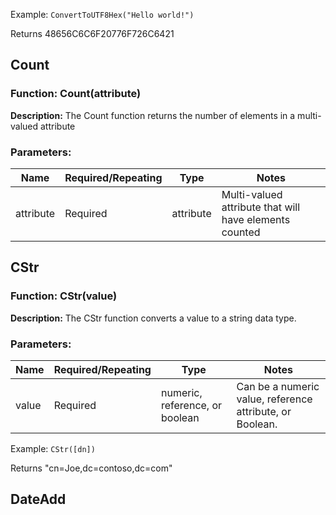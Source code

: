 Example: `ConvertToUTF8Hex("Hello world!")`

Returns 48656C6C6F20776F726C6421

## Count

### Function: Count(attribute)

**Description:** The Count function returns the number of elements in a multi-valued attribute

### Parameters:

| Name      | Required/Repeating | Type      | Notes                                           |
| --------- | ------------------- | --------- | ----------------------------------------------- |
| attribute | Required            | attribute | Multi-valued attribute that will have elements counted |

## CStr

### Function: CStr(value)

**Description:** The CStr function converts a value to a string data type.

### Parameters:

| Name  | Required/Repeating | Type                    | Notes               |
| ----- | ------------------- | ----------------------- | ------------------- |
| value | Required            | numeric, reference, or boolean | Can be a numeric value, reference attribute, or Boolean. |

Example: `CStr([dn])`

Returns "cn=Joe,dc=contoso,dc=com"

## DateAdd